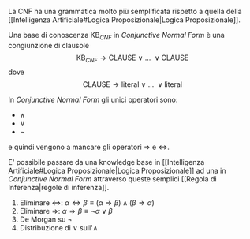 
La CNF ha una grammatica molto più semplificata rispetto a quella della [[Intelligenza Artificiale#Logica Proposizionale|Logica Proposizionale]].

Una base di conoscenza $\text{KB}_{CNF}$ in *Conjunctive Normal Form* è una congiunzione di clausole
$$\text{KB}_{CNF}\rightarrow \text{CLAUSE}\ \lor\ ...\ \lor \text{CLAUSE}$$
dove
$$ \text{CLAUSE} \rightarrow \text{literal}\ \lor\ ...\ \lor \text{literal} $$

In *Conjunctive Normal Form* gli unici operatori sono:
- $\land$
- $\lor$
- $\lnot$

e quindi vengono a mancare gli operatori $\Rightarrow$ e $\iff$.

E' possibile passare da una knowledge base in [[Intelligenza Artificiale#Logica Proposizionale|Logica Proposizionale]] ad una in *Conjunctive Normal Form* attraverso queste semplici [[Regola di Inferenza|regole di inferenza]].

1. Eliminare $\iff$:  $\alpha \iff \beta \equiv (\alpha \Rightarrow \beta) \land (\beta \Rightarrow \alpha)$
2. Eliminare $\Rightarrow$:  $\alpha\Rightarrow \beta \equiv \lnot \alpha \lor \beta$
3. De Morgan su $\lnot$
4. Distribuzione di $\lor$ sull'$\land$